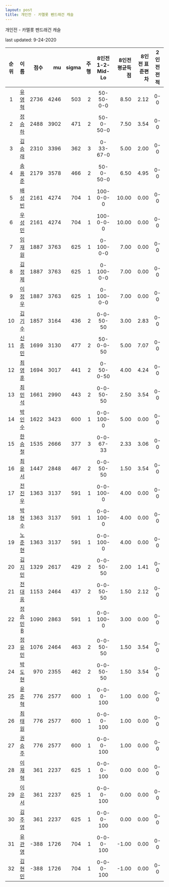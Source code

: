 ```yaml
---
layout: post
title: 개인전 - 카멜롯 펜드래건 캐슬
---
```



개인전 - 카멜롯 펜드래건 캐슬


last updated: 9-24-2020

| 순위 | 이름 | 점수 | mu | sigma | 주행 | 8인전 1-2-Mid-Lo | 8인전 평균득점 | 8인전 표준편차 | 2인전 전적 |
|:---:|:---:|---:|---:|---:|---:|:---:|---:|---:|:---:|
| 1 | [유영혁](../yuyeonghyeok) | 2736 | 4246 | 503 | 2 | 50-50-0-0 | 8.50 | 2.12 | 0-0 |
| 2 | [정승하](../jeongseungha) | 2488 | 3902 | 471 | 2 | 50-0-50-0 | 7.50 | 3.54 | 0-0 |
| 3 | [김승래](../gimseungrae) | 2310 | 3396 | 362 | 3 | 0-33-67-0 | 5.00 | 2.00 | 0-0 |
| 4 | [송용준](../songyongjun) | 2179 | 3578 | 466 | 2 | 50-0-50-0 | 6.50 | 4.95 | 0-0 |
| 5 | [배성빈](../baeseongbin) | 2161 | 4274 | 704 | 1 | 100-0-0-0 | 10.00 | 0.00 | 0-0 |
| 6 | [우성민](../useongmin) | 2161 | 4274 | 704 | 1 | 100-0-0-0 | 10.00 | 0.00 | 0-0 |
| 7 | [임재원](../imjaewon) | 1887 | 3763 | 625 | 1 | 0-100-0-0 | 7.00 | 0.00 | 0-0 |
| 8 | [김정제](../gimjeongje) | 1887 | 3763 | 625 | 1 | 0-100-0-0 | 7.00 | 0.00 | 0-0 |
| 9 | [이정우](../ijeongu) | 1887 | 3763 | 625 | 1 | 0-100-0-0 | 7.00 | 0.00 | 0-0 |
| 10 | [김기수](../gimgisu) | 1857 | 3164 | 436 | 2 | 0-0-50-50 | 3.00 | 2.83 | 0-0 |
| 11 | [신종민](../shinjongmin) | 1699 | 3130 | 477 | 2 | 50-0-0-50 | 5.00 | 7.07 | 0-0 |
| 12 | [최영훈](../choiyeonghun) | 1694 | 3017 | 441 | 2 | 0-50-0-50 | 4.00 | 4.24 | 0-0 |
| 13 | [최민석](../choiminseok) | 1661 | 2990 | 443 | 2 | 0-0-50-50 | 2.50 | 3.54 | 0-0 |
| 14 | [박인수](../bakinsu) | 1622 | 3423 | 600 | 1 | 0-0-100-0 | 5.00 | 0.00 | 0-0 |
| 15 | [한승철](../hanseungcheol) | 1535 | 2666 | 377 | 3 | 0-0-67-33 | 2.33 | 3.06 | 0-0 |
| 16 | [최윤서](../choiyunseo) | 1447 | 2848 | 467 | 2 | 0-0-50-50 | 1.50 | 3.54 | 0-0 |
| 17 | [전진우](../jeonjinwoo) | 1363 | 3137 | 591 | 1 | 0-0-100-0 | 4.00 | 0.00 | 0-0 |
| 18 | [박현수](../bakhyeonsu) | 1363 | 3137 | 591 | 1 | 0-0-100-0 | 4.00 | 0.00 | 0-0 |
| 19 | [노준현](../nojunhyeon) | 1363 | 3137 | 591 | 1 | 0-0-100-0 | 4.00 | 0.00 | 0-0 |
| 20 | [김지민](../gimjimin) | 1329 | 2617 | 429 | 2 | 0-0-50-50 | 2.00 | 1.41 | 0-0 |
| 21 | [전대웅](../jeondaewoong) | 1153 | 2464 | 437 | 2 | 0-0-50-50 | 1.50 | 2.12 | 0-0 |
| 22 | [정승민B](../jeongseungminb) | 1090 | 2863 | 591 | 1 | 0-0-100-0 | 3.00 | 0.00 | 0-0 |
| 23 | [정유민](../jeongyumin) | 1076 | 2464 | 463 | 2 | 0-0-50-50 | 1.50 | 3.54 | 0-0 |
| 24 | [박도현](../bakdohyeon) | 970 | 2355 | 462 | 2 | 0-0-50-50 | 1.50 | 3.54 | 0-0 |
| 25 | [윤준혁](../yunjunhyeok) | 776 | 2577 | 600 | 1 | 0-0-0-100 | 1.00 | 0.00 | 0-0 |
| 26 | [최태원](../choitaiwon) | 776 | 2577 | 600 | 1 | 0-0-0-100 | 1.00 | 0.00 | 0-0 |
| 27 | [권승주](../glamint) | 776 | 2577 | 600 | 1 | 0-0-0-100 | 1.00 | 0.00 | 0-0 |
| 28 | [이재혁](../ijaehyeok) | 361 | 2237 | 625 | 1 | 0-0-0-100 | 0.00 | 0.00 | 0-0 |
| 29 | [이은서](../ieunseo) | 361 | 2237 | 625 | 1 | 0-0-0-100 | 0.00 | 0.00 | 0-0 |
| 30 | [김주영](../gimjuyeong) | 361 | 2237 | 625 | 1 | 0-0-0-100 | 0.00 | 0.00 | 0-0 |
| 31 | [유관영](../yugwanyeong) | -388 | 1726 | 704 | 1 | 0-0-0-100 | -1.00 | 0.00 | 0-0 |
| 32 | [김현민](../gimhyunmin) | -388 | 1726 | 704 | 1 | 0-0-0-100 | -1.00 | 0.00 | 0-0 |
